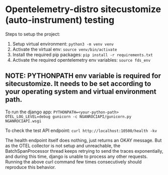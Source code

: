 # Opentelemetry-distro sitecustomize (auto-instrument) testing

Steps to setup the project:
1. Setup virtual environment: `python3 -m venv venv`
2. Activate the virtual env: `source venv/bin/activate`
3. Install the required pip packages: `pip install -r requirements.txt`
4. Activate the required opentelemetry env variables: `source fds_env`

## NOTE: PYTHONPATH env variable is required for sitecustomize. It needs to be set according to your operating system and virtual environment path.


To run the django app:
`PYTHONPATH=<your-python-path> OTEL_LOG_LEVEL=debug gunicorn -c NGANROCIAPI/gunicorn.py NGANROCIAPI.wsgi`

To check the test API endpoint: `curl http://localhost:10500/health -kv`

The health endpoint itself does nothing, just returns an OKAY message. But as the OTEL collector is not setup and unreachable,
the BatchSpanProcessor thread keeps retrying to send the traces exponentially, and during this time, django is unable to process
any other requests. Running the above curl command few times consecutively should reproduce this behavior.
